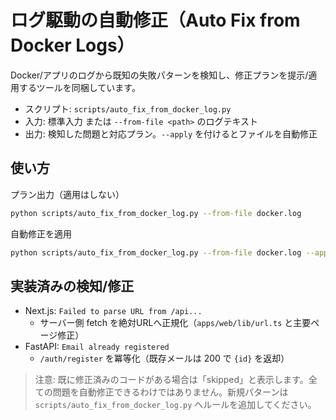 # ログ駆動の自動修正（Auto Fix from Docker Logs）

Docker/アプリのログから既知の失敗パターンを検知し、修正プランを提示/適用するツールを同梱しています。

- スクリプト: `scripts/auto_fix_from_docker_log.py`
- 入力: 標準入力 または `--from-file <path>` のログテキスト
- 出力: 検知した問題と対応プラン。`--apply` を付けるとファイルを自動修正

## 使い方

プラン出力（適用はしない）

```bash
python scripts/auto_fix_from_docker_log.py --from-file docker.log
```

自動修正を適用

```bash
python scripts/auto_fix_from_docker_log.py --from-file docker.log --apply
```

## 実装済みの検知/修正

- Next.js: `Failed to parse URL from /api...`
  - サーバー側 fetch を絶対URLへ正規化（`apps/web/lib/url.ts` と主要ページ修正）
- FastAPI: `Email already registered`
  - `/auth/register` を冪等化（既存メールは 200 で `{id}` を返却）

> 注意: 既に修正済みのコードがある場合は「skipped」と表示します。全ての問題を自動修正できるわけではありません。新規パターンは `scripts/auto_fix_from_docker_log.py` へルールを追加してください。

